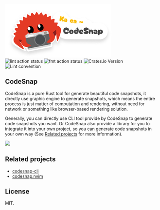 <img width="350" src="/doc/logo.png" />

<div>
  <img src="https://img.shields.io/github/actions/workflow/status/mistricky/CodeSnap/lint.yml?style=flat&label=Lint" alt="lint action status" />
  <img src="https://img.shields.io/github/actions/workflow/status/mistricky/CodeSnap/lint.yml?style=flat&label=Code style" alt="fmt action status" />
  <img alt="Crates.io Version" src="https://img.shields.io/crates/v/CodeSnap?logo=rust&color=%232ecc71">
  <img alt="Lint convention" src="https://img.shields.io/badge/wizardoc--commit--convention-%233498db?style=flat&logo=lintcode&logoColor=white&link=https%3A%2F%2Fgithub.com%2Fwizardoc%2Fcommitlint-wizardoc">
</div>


## CodeSnap
CodeSnap is a pure Rust tool for generate beautiful code snapshots, it directly use graphic engine to generate snapshots, which means the entire process is just matter of computation and rendering, without need for network or something like browser-based rendering solution.

Generally, you can directly use CLI tool provide by CodeSnap to generate code snapshots you want. Or CodeSnap also provide a library for you to integrate it into your own project, so you can generate code snapshots in your own way (See [Related projects](#) for more information).

<img src="https://github.com/user-attachments/assets/2902575e-2708-45a0-ae17-84283fb488a0" width="480px" />


## Related projects
- [codesnap-cli]()
- [codesnap.nvim]()


## License
MIT.
